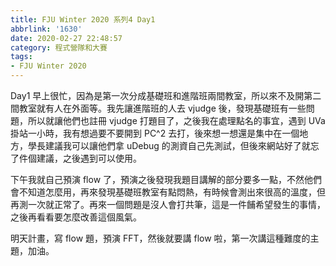 ```yaml
---
title: FJU Winter 2020 系列4 Day1
abbrlink: '1630'
date: 2020-02-27 22:48:57
category: 程式營隊和大賽
tags:
- FJU Winter 2020
---
```

Day1 早上很忙，因為是第一次分成基礎班和進階班兩間教室，所以來不及開第二間教室就有人在外面等。我先讓進階班的人去 vjudge 後，發現基礎班有一些問題，所以就讓他們也註冊 vjudge 打題目了，之後我在處理點名的事宜，遇到 UVa 掛站一小時，我有想過要不要開到 PC^2 去打，後來想一想還是集中在一個地方，學長建議我可以讓他們拿 uDebug 的測資自己先測試，但後來網站好了就忘了件個建議，之後遇到可以使用。

下午我就自己預演 flow 了，預演之後發現我題目講解的部分要多一點，不然他們會不知道怎麼用，再來發現基礎班教室有點悶熱，有時候會測出來很高的溫度，但再測一次就正常了。再來一個問題是沒人會打共筆，這是一件餔希望發生的事情，之後再看看要怎麼改善這個風氣。

明天計畫，寫 flow 題，預演 FFT，然後就要講 flow 啦，第一次講這種難度的主題，加油。